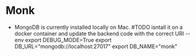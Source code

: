 # Monk

- MongoDB is currently installed locally on Mac. #TODO isntall it on a docker container and update the backend code with the correct URI
 -- env
 export DEBUG_MODE=True
 export DB_URL="mongodb://localhost:27017"
 export DB_NAME="monk"


